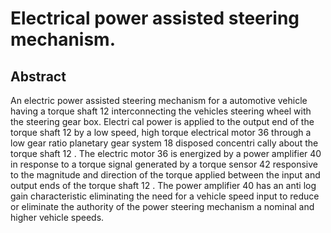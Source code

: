 # Electrical power assisted steering mechanism.

## Abstract
An electric power assisted steering mechanism for a automotive vehicle having a torque shaft 12 interconnecting the vehicles steering wheel with the steering gear box. Electri cal power is applied to the output end of the torque shaft 12 by a low speed, high torque electrical motor 36 through a low gear ratio planetary gear system 18 disposed concentri cally about the torque shaft 12 . The electric motor 36 is energized by a power amplifier 40 in response to a torque signal generated by a torque sensor 42 responsive to the magnitude and direction of the torque applied between the input and output ends of the torque shaft 12 . The power amplifier 40 has an anti log gain characteristic eliminating the need for a vehicle speed input to reduce or eliminate the authority of the power steering mechanism a nominal and higher vehicle speeds.